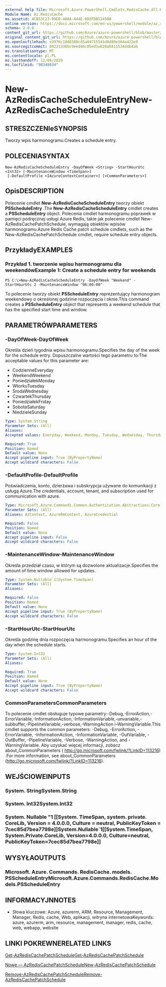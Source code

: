 ```yaml
---
external help file: Microsoft.Azure.PowerShell.Cmdlets.RedisCache.dll-Help.xml
Module Name: Az.RedisCache
ms.assetid: ACB53C23-99E0-4A0A-A44E-0D3FDB12450B
online version: https://docs.microsoft.com/en-us/powershell/module/az.rediscache/new-azrediscachescheduleentry
schema: 2.0.0
content_git_url: https://github.com/Azure/azure-powershell/blob/master/src/RedisCache/RedisCache/help/New-AzRedisCacheScheduleEntry.md
original_content_git_url: https://github.com/Azure/azure-powershell/blob/master/src/RedisCache/RedisCache/help/New-AzRedisCacheScheduleEntry.md
ms.openlocfilehash: e3976c1008388c85a04715541d0d88e164a422e9
ms.sourcegitcommit: 04221336bc9eed46c05ed1e828a6811534d4b4ab
ms.translationtype: MT
ms.contentlocale: pl-PL
ms.lasthandoff: 12/08/2020
ms.locfileid: "98348034"
---
```

# <span data-ttu-id="54eb0-101">New-AzRedisCacheScheduleEntry</span><span class="sxs-lookup"><span data-stu-id="54eb0-101">New-AzRedisCacheScheduleEntry</span></span>

## <span data-ttu-id="54eb0-102">STRESZCZENIe</span><span class="sxs-lookup"><span data-stu-id="54eb0-102">SYNOPSIS</span></span>
<span data-ttu-id="54eb0-103">Tworzy wpis harmonogramu.</span><span class="sxs-lookup"><span data-stu-id="54eb0-103">Creates a schedule entry.</span></span>

## <span data-ttu-id="54eb0-104">POLECENIA</span><span class="sxs-lookup"><span data-stu-id="54eb0-104">SYNTAX</span></span>

```
New-AzRedisCacheScheduleEntry -DayOfWeek <String> -StartHourUtc <Int32> [-MaintenanceWindow <TimeSpan>]
 [-DefaultProfile <IAzureContextContainer>] [<CommonParameters>]
```

## <span data-ttu-id="54eb0-105">Opis</span><span class="sxs-lookup"><span data-stu-id="54eb0-105">DESCRIPTION</span></span>
<span data-ttu-id="54eb0-106">Polecenie cmdlet **New-AzRedisCacheScheduleEntry** tworzy obiekt **PSScheduleEntry** .</span><span class="sxs-lookup"><span data-stu-id="54eb0-106">The **New-AzRedisCacheScheduleEntry** cmdlet creates a **PSScheduleEntry** object.</span></span>
<span data-ttu-id="54eb0-107">Polecenia cmdlet harmonogramu poprawek w pamięci podręcznej usługi Azure Redis, takie jak polecenie cmdlet New-AzRedisCachePatchSchedule, wymagają obiektów wpisów harmonogramu.</span><span class="sxs-lookup"><span data-stu-id="54eb0-107">Azure Redis Cache patch schedule cmdlets, such as the New-AzRedisCachePatchSchedule cmdlet, require schedule entry objects.</span></span>

## <span data-ttu-id="54eb0-108">Przykłady</span><span class="sxs-lookup"><span data-stu-id="54eb0-108">EXAMPLES</span></span>

### <span data-ttu-id="54eb0-109">Przykład 1. tworzenie wpisu harmonogramu dla weekendów</span><span class="sxs-lookup"><span data-stu-id="54eb0-109">Example 1: Create a schedule entry for weekends</span></span>
```
PS C:\>New-AzRedisCacheScheduleEntry -DayOfWeek "Weekend" -StartHourUtc 2 -MaintenanceWindow "06:00:00"
```

<span data-ttu-id="54eb0-110">To polecenie tworzy obiekt **PSScheduleEntry** reprezentujący harmonogram weekendowy o określonej godzinie rozpoczęcia i oknie.</span><span class="sxs-lookup"><span data-stu-id="54eb0-110">This command creates a **PSScheduleEntry** object that represents a weekend schedule that has the specified start time and window.</span></span>

## <span data-ttu-id="54eb0-111">PARAMETRÓW</span><span class="sxs-lookup"><span data-stu-id="54eb0-111">PARAMETERS</span></span>

### <span data-ttu-id="54eb0-112">-DayOfWeek</span><span class="sxs-lookup"><span data-stu-id="54eb0-112">-DayOfWeek</span></span>
<span data-ttu-id="54eb0-113">Określa dzień tygodnia wpisu harmonogramu.</span><span class="sxs-lookup"><span data-stu-id="54eb0-113">Specifies the day of the week for the schedule entry.</span></span>
<span data-ttu-id="54eb0-114">Dopuszczalne wartości tego parametru to:</span><span class="sxs-lookup"><span data-stu-id="54eb0-114">The acceptable values for this parameter are:</span></span>
- <span data-ttu-id="54eb0-115">Codzienne</span><span class="sxs-lookup"><span data-stu-id="54eb0-115">Everyday</span></span> 
- <span data-ttu-id="54eb0-116">Weekend</span><span class="sxs-lookup"><span data-stu-id="54eb0-116">Weekend</span></span> 
- <span data-ttu-id="54eb0-117">Poniedziałek</span><span class="sxs-lookup"><span data-stu-id="54eb0-117">Monday</span></span> 
- <span data-ttu-id="54eb0-118">Wtorku</span><span class="sxs-lookup"><span data-stu-id="54eb0-118">Tuesday</span></span> 
- <span data-ttu-id="54eb0-119">Środa</span><span class="sxs-lookup"><span data-stu-id="54eb0-119">Wednesday</span></span> 
- <span data-ttu-id="54eb0-120">Czwartek</span><span class="sxs-lookup"><span data-stu-id="54eb0-120">Thursday</span></span> 
- <span data-ttu-id="54eb0-121">Poniedziałek</span><span class="sxs-lookup"><span data-stu-id="54eb0-121">Friday</span></span> 
- <span data-ttu-id="54eb0-122">Sobota</span><span class="sxs-lookup"><span data-stu-id="54eb0-122">Saturday</span></span> 
- <span data-ttu-id="54eb0-123">Niedziele</span><span class="sxs-lookup"><span data-stu-id="54eb0-123">Sunday</span></span>

```yaml
Type: System.String
Parameter Sets: (All)
Aliases:
Accepted values: Everyday, Weekend, Monday, Tuesday, Wednesday, Thursday, Friday, Saturday, Sunday

Required: True
Position: Named
Default value: None
Accept pipeline input: True (ByPropertyName)
Accept wildcard characters: False
```

### <span data-ttu-id="54eb0-124">-DefaultProfile</span><span class="sxs-lookup"><span data-stu-id="54eb0-124">-DefaultProfile</span></span>
<span data-ttu-id="54eb0-125">Poświadczenia, konto, dzierżawa i subskrypcja używane do komunikacji z usługą Azure.</span><span class="sxs-lookup"><span data-stu-id="54eb0-125">The credentials, account, tenant, and subscription used for communication with azure.</span></span>

```yaml
Type: Microsoft.Azure.Commands.Common.Authentication.Abstractions.Core.IAzureContextContainer
Parameter Sets: (All)
Aliases: AzContext, AzureRmContext, AzureCredential

Required: False
Position: Named
Default value: None
Accept pipeline input: False
Accept wildcard characters: False
```

### <span data-ttu-id="54eb0-126">-MaintenanceWindow</span><span class="sxs-lookup"><span data-stu-id="54eb0-126">-MaintenanceWindow</span></span>
<span data-ttu-id="54eb0-127">Określa przedział czasu, w którym są dozwolone aktualizacje.</span><span class="sxs-lookup"><span data-stu-id="54eb0-127">Specifies the amount of time window allowed for updates.</span></span>

```yaml
Type: System.Nullable`1[System.TimeSpan]
Parameter Sets: (All)
Aliases:

Required: False
Position: Named
Default value: None
Accept pipeline input: True (ByPropertyName)
Accept wildcard characters: False
```

### <span data-ttu-id="54eb0-128">-StartHourUtc</span><span class="sxs-lookup"><span data-stu-id="54eb0-128">-StartHourUtc</span></span>
<span data-ttu-id="54eb0-129">Określa godzinę dnia rozpoczęcia harmonogramu.</span><span class="sxs-lookup"><span data-stu-id="54eb0-129">Specifies an hour of the day when the schedule starts.</span></span>

```yaml
Type: System.Int32
Parameter Sets: (All)
Aliases:

Required: True
Position: Named
Default value: None
Accept pipeline input: True (ByPropertyName)
Accept wildcard characters: False
```

### <span data-ttu-id="54eb0-130">CommonParameters</span><span class="sxs-lookup"><span data-stu-id="54eb0-130">CommonParameters</span></span>
<span data-ttu-id="54eb0-131">To polecenie cmdlet obsługuje typowe parametry:-Debug,-ErrorAction,-ErrorVariable,-InformationAction,-InformationVariable,-unvariable,-subbuffer,-PipelineVariable,-verbose,-WarningAction i-WarningVariable.</span><span class="sxs-lookup"><span data-stu-id="54eb0-131">This cmdlet supports the common parameters: -Debug, -ErrorAction, -ErrorVariable, -InformationAction, -InformationVariable, -OutVariable, -OutBuffer, -PipelineVariable, -Verbose, -WarningAction, and -WarningVariable.</span></span> <span data-ttu-id="54eb0-132">Aby uzyskać więcej informacji, zobacz about_CommonParameters ( http://go.microsoft.com/fwlink/?LinkID=113216) .</span><span class="sxs-lookup"><span data-stu-id="54eb0-132">For more information, see about_CommonParameters (http://go.microsoft.com/fwlink/?LinkID=113216).</span></span>

## <span data-ttu-id="54eb0-133">WEJŚCIOWE</span><span class="sxs-lookup"><span data-stu-id="54eb0-133">INPUTS</span></span>

### <span data-ttu-id="54eb0-134">System. String</span><span class="sxs-lookup"><span data-stu-id="54eb0-134">System.String</span></span>

### <span data-ttu-id="54eb0-135">System. Int32</span><span class="sxs-lookup"><span data-stu-id="54eb0-135">System.Int32</span></span>

### <span data-ttu-id="54eb0-136">System. Nullable "1 [[System. TimeSpan, system. private. CoreLib, Version = 4.0.0.0, Culture = neutral, PublicKeyToken = 7cec85d7bea7798e]]</span><span class="sxs-lookup"><span data-stu-id="54eb0-136">System.Nullable\`1[[System.TimeSpan, System.Private.CoreLib, Version=4.0.0.0, Culture=neutral, PublicKeyToken=7cec85d7bea7798e]]</span></span>

## <span data-ttu-id="54eb0-137">WYSYŁA</span><span class="sxs-lookup"><span data-stu-id="54eb0-137">OUTPUTS</span></span>

### <span data-ttu-id="54eb0-138">Microsoft. Azure. Commands. RedisCache. models. PSScheduleEntry</span><span class="sxs-lookup"><span data-stu-id="54eb0-138">Microsoft.Azure.Commands.RedisCache.Models.PSScheduleEntry</span></span>

## <span data-ttu-id="54eb0-139">INFORMACYJN</span><span class="sxs-lookup"><span data-stu-id="54eb0-139">NOTES</span></span>
* <span data-ttu-id="54eb0-140">Słowa kluczowe: Azure, azurerm, ARM, Resource, Management, Manager, Redis, cache, Web, aplikacji, witryna internetowa</span><span class="sxs-lookup"><span data-stu-id="54eb0-140">Keywords: azure, azurerm, arm, resource, management, manager, redis, cache, web, webapp, website</span></span>

## <span data-ttu-id="54eb0-141">LINKI POKREWNE</span><span class="sxs-lookup"><span data-stu-id="54eb0-141">RELATED LINKS</span></span>

[<span data-ttu-id="54eb0-142">Get-AzRedisCachePatchSchedule</span><span class="sxs-lookup"><span data-stu-id="54eb0-142">Get-AzRedisCachePatchSchedule</span></span>](./Get-AzRedisCachePatchSchedule.md)

[<span data-ttu-id="54eb0-143">Nowe — AzRedisCachePatchSchedule</span><span class="sxs-lookup"><span data-stu-id="54eb0-143">New-AzRedisCachePatchSchedule</span></span>](./New-AzRedisCachePatchSchedule.md)

[<span data-ttu-id="54eb0-144">Remove-AzRedisCachePatchSchedule</span><span class="sxs-lookup"><span data-stu-id="54eb0-144">Remove-AzRedisCachePatchSchedule</span></span>](./Remove-AzRedisCachePatchSchedule.md)


